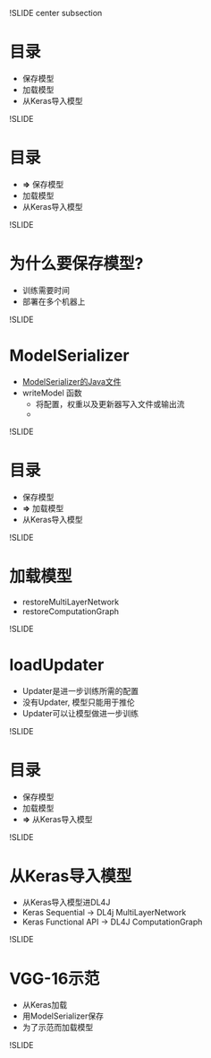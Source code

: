 !SLIDE center subsection

# 目录

* 保存模型
* 加载模型
* 从Keras导入模型

!SLIDE

# 目录

* **&rArr;** 保存模型
* 加载模型
* 从Keras导入模型

!SLIDE

# 为什么要保存模型?

* 训练需要时间
* 部署在多个机器上

!SLIDE

# ModelSerializer

* [ModelSerializer的Java文件](https://deeplearning4j.org/doc/index.html?org/deeplearning4j/util/ModelSerializer.html)
* writeModel 函数
  * 将配置，权重以及更新器写入文件或输出流
  *
!SLIDE

# 目录

* 保存模型
* **&rArr;** 加载模型
* 从Keras导入模型

!SLIDE

# 加载模型

* restoreMultiLayerNetwork
* restoreComputationGraph

!SLIDE

# loadUpdater

* Updater是进一步训练所需的配置
* 没有Updater, 模型只能用于推伦
* Updater可以让模型做进一步训练

!SLIDE

# 目录

* 保存模型
* 加载模型
* **&rArr;** 从Keras导入模型

!SLIDE

# 从Keras导入模型

* 从Keras导入模型进DL4J
* Keras Sequential -> DL4j MultiLayerNetwork
* Keras Functional API -> DL4J ComputationGraph

!SLIDE

# VGG-16示范

* 从Keras加载
* 用ModelSerializer保存
* 为了示范而加载模型

!SLIDE
